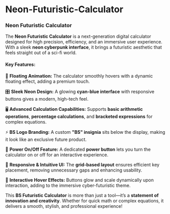 # Neon-Futuristic-Calculator


### **Neon Futuristic Calculator**  

The **Neon Futuristic Calculator** is a next-generation digital calculator designed for high precision, efficiency, and an immersive user experience. With a sleek **neon cyberpunk interface**, it brings a futuristic aesthetic that feels straight out of a sci-fi world.  

#### **Key Features:**  

🌟 **Floating Animation:** The calculator smoothly hovers with a dynamic floating effect, adding a premium touch.  

🎛️ **Sleek Neon Design:** A glowing **cyan-blue interface** with responsive buttons gives a modern, high-tech feel.  

🖥️ **Advanced Calculation Capabilities:** Supports **basic arithmetic operations**, **percentage calculations**, and **bracketed expressions** for complex equations.  

⚡ **BS Logo Branding:** A custom **"BS" insignia** sits below the display, making it look like an exclusive future product.  

🔘 **Power On/Off Feature:** A dedicated **power button** lets you turn the calculator on or off for an interactive experience.  

🔳 **Responsive & Intuitive UI:** The **grid-based layout** ensures efficient key placement, removing unnecessary gaps and enhancing usability.  

🚀 **Interactive Hover Effects:** Buttons glow and scale dynamically upon interaction, adding to the immersive cyber-futuristic theme.  

This **BS Futuristic Calculator** is more than just a tool—it’s a **statement of innovation and creativity**. Whether for quick math or complex equations, it delivers a smooth, stylish, and professional experience!  

